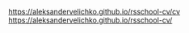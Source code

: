 https://aleksandervelichko.github.io/rsschool-cv/cv
https://aleksandervelichko.github.io/rsschool-cv/
